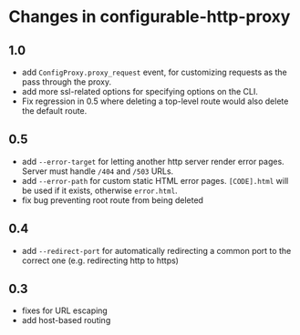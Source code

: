 # Changes in configurable-http-proxy

## 1.0

- add `ConfigProxy.proxy_request` event, for customizing requests as the pass through the proxy.
- add more ssl-related options for specifying options on the CLI.
- Fix regression in 0.5 where deleting a top-level route would also delete the default route.

## 0.5

- add `--error-target` for letting another http server render error pages.
  Server must handle `/404` and `/503` URLs.
- add `--error-path` for custom static HTML error pages.
  `[CODE].html` will be used if it exists, otherwise `error.html`.
- fix bug preventing root route from being deleted

## 0.4

- add `--redirect-port` for automatically redirecting a common port to the correct one (e.g. redirecting http to https)

## 0.3

- fixes for URL escaping
- add host-based routing
